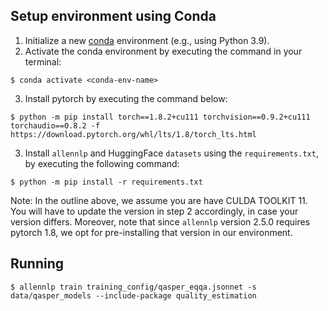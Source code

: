 ## Setup environment using Conda

1. Initialize a new [conda](https://docs.anaconda.com/anaconda/install/) 
environment (e.g., using Python 3.9).
2. Activate the conda environment by executing the command in your terminal:
```
$ conda activate <conda-env-name>
```

3. Install pytorch by executing the command below:

```
$ python -m pip install torch==1.8.2+cu111 torchvision==0.9.2+cu111 torchaudio==0.8.2 -f https://download.pytorch.org/whl/lts/1.8/torch_lts.html
```

3. Install `allennlp` and HuggingFace `datasets` using the `requirements.txt`, by
executing the following command:

```
$ python -m pip install -r requirements.txt
```

Note: In the outline above, we assume you are have CULDA TOOLKIT 11. You will
have to update the version in step 2 accordingly, in case your version differs.
Moreover, note that since `allennlp` version 2.5.0 requires pytorch 1.8, we
opt for pre-installing that version in our environment.


## Running 

```
$ allennlp train training_config/qasper_eqqa.jsonnet -s data/qasper_models --include-package quality_estimation
```